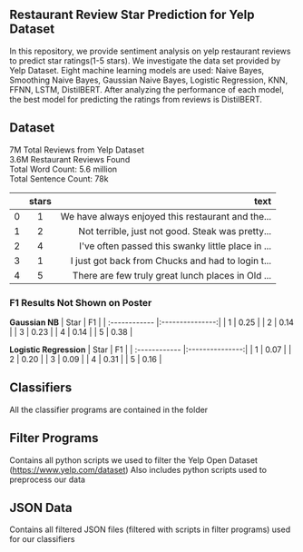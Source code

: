 ## Restaurant Review Star Prediction for Yelp Dataset 
In this repository, we provide sentiment analysis on yelp restaurant reviews to predict star ratings(1-5 stars). We investigate the data set provided by Yelp Dataset. Eight machine learning models are used: Naive Bayes, Smoothing Naive Bayes, Gaussian Naive Bayes, Logistic Regression, KNN, FFNN, LSTM, DistilBERT. After analyzing the performance of each model, the best model for predicting the ratings from reviews is DistilBERT.  

## Dataset
7M Total Reviews from Yelp Dataset \
3.6M Restaurant Reviews Found\
Total Word Count: 5.6 million \
Total Sentence Count: 78k


|   | stars  | text |
| :------------ |:---------------:| -----:|
| 0  | 1| We have always enjoyed this restaurant and the... |
| 1  | 2      | Not terrible, just not good. Steak was pretty...|
| 2 |  4  |   I've often passed this swanky little place in ... |
| 3 | 1|   I just got back from Chucks and had to login t... |
| 4 | 5 |   There are few truly great lunch places in Old ... |

### F1 Results Not Shown on Poster
**Gaussian NB**
| Star | F1 |
| :------------ |:---------------:|
|  1 | 0.25 |
|  2 | 0.14 |
|  3 | 0.23 |
|  4 | 0.14 |
|  5 | 0.38 |

**Logistic Regression**
| Star  | F1 |
| :------------ |:---------------:|
|  1 | 0.07 |
|  2 | 0.20 |
|  3 | 0.09 |
|  4 | 0.31 |
|  5 | 0.16 |

## Classifiers
All the classifier programs are contained in the folder 

## Filter Programs
Contains all python scripts we used to filter the Yelp Open Dataset (https://www.yelp.com/dataset)
Also includes python scripts used to preprocess our data 

## JSON Data
Contains all filtered JSON files (filtered with scripts in filter programs) used for our classifiers

